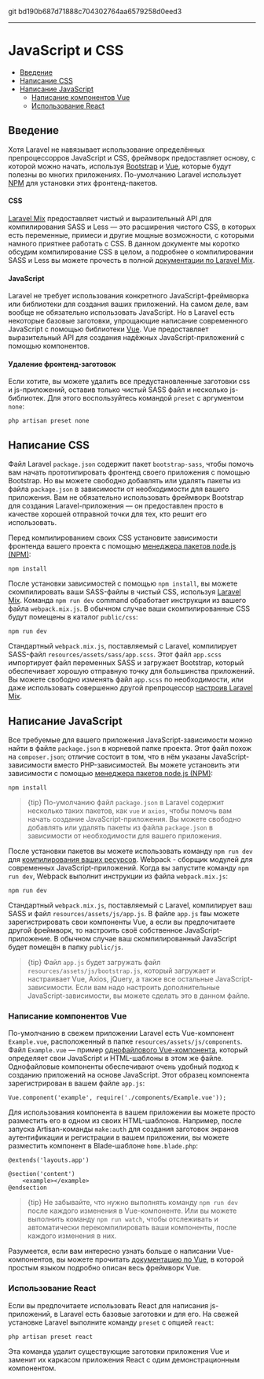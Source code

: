 git bd190b687d71888c704302764aa6579258d0eed3

---

# JavaScript и CSS 

- [Введение](#introduction)
- [Написание CSS](#writing-css)
- [Написание JavaScript](#writing-javascript)
    - [Написание компонентов Vue](#writing-vue-components)
    - [Использование React](#using-react)

<a name="introduction"></a>
## Введение

Хотя Laravel не навязывает использование определённых препроцессорров JavaScript и CSS, фреймворк предоставляет основу, с которой можно начать, используя [Bootstrap](https://getbootstrap.com/) и [Vue](https://vuejs.org), которые будут полезны во многих приложениях. По-умолчанию Laravel использует [NPM](https://www.npmjs.org) для установки этих фронтенд-пакетов.

#### CSS

[Laravel Mix](/docs/{{version}}/mix) предоставляет чистый и выразительный API для компилирования SASS и Less — это расширения чистого CSS, в которых есть переменные, примеси и другие мощные возможности, с которыми намного приятнее работать с CSS. В данном документе мы коротко обсудим компилирование CSS в целом, а подробнее о компилировании SASS и Less вы можете прочесть в полной [документации по Laravel Mix](/docs/{{version}}/mix).

#### JavaScript

Laravel не требует использования конкретного JavaScript-фреймворка или библиотеки для создания ваших приложений. На самом деле, вам вообще не обязательно использовать JavaScript. Но в Laravel есть некоторые базовые заготовки, упрощающие написание современного JavaScript с помощью библиотеки [Vue](https://vuejs.org). Vue предоставляет выразительный API для создания надёжных JavaScript-приложений с помощью компонентов.

#### Удаление фронтенд-заготовок    

Если хотите, вы можете удалить все предустановленные заготовки css и js-приложений, оставив только чистый SASS файл и несколько js-библиотек. Для этого воспользуйтесь командой `preset` с аргументом `none`: 

    php artisan preset none

<a name="writing-css"></a>
## Написание CSS

Файл Laravel `package.json` содержит пакет `bootstrap-sass`, чтобы помочь вам начать прототипировать фронтенд своего приложения с помощью Bootstrap. Но вы можете свободно добавлять или удалять пакеты из файла `package.json` в зависимости от необходимости для вашего приложения. Вам не обязательно использовать фреймворк Bootstrap для создания Laravel-приложения — он предоставлен просто в качестве хорошей отправной точки для тех, кто решит его использовать.

Перед компилированием своих CSS установите зависимости фронтенда вашего проекта с помощью [менеджера пакетов node.js (NPM)](https://www.npmjs.org):

    npm install

После установки зависимостей с помощью `npm install`, вы можете скомпилировать ваши SASS-файлы в чистый CSS, используя [Laravel Mix](/docs/{{version}}/mix#working-with-stylesheets). Команда `npm run dev` command обработает инструкции из вашего файла `webpack.mix.js`. В обычном случае ваши скомпилированные CSS будут помещены в каталог `public/css`:

    npm run dev

Стандартный `webpack.mix.js`, поставляемый с Laravel, компилирует SASS-файл `resources/assets/sass/app.scss`. Этот файл `app.scss` импортирует файл переменных SASS и загружает Bootstrap, который обеспечивает хорошую отправную точку для большинства приложений. Вы можете свободно изменять файл `app.scss` по необходимости, или даже использовать совершенно другой препроцессор [настроив Laravel Mix](/docs/{{version}}/mix).

<a name="writing-javascript"></a>
## Написание  JavaScript

Все требуемые для вашего приложения JavaScript-зависимости можно найти в файле `package.json` в корневой папке проекта. Этот файл похож на `composer.json`; отличие состоит в том, что в нём указаны JavaScript-зависимости вместо PHP-зависимостей. Вы можете установить эти зависимости с помощью [менеджера пакетов node.js (NPM)](https://www.npmjs.org):

    npm install

> {tip} По-умолчанию файл `package.json` в Laravel содержит несколько таких пакетов, как `vue` и `axios`, чтобы помочь вам начать создание JavaScript-приложения. Вы можете свободно добавлять или удалять пакеты из файла `package.json` в зависимости от необходимости для вашего приложения.

После установки пакетов вы можете использовать команду `npm run dev` для [компилирования ваших ресурсов](/docs/{{version}}/mix). Webpack - сборщик модулей для современных JavaScript-приложений. Когда вы запустите команду `npm run dev`, Webpack выполнит инструкции из файла `webpack.mix.js`:

    npm run dev

Стандартный `webpack.mix.js`, поставляемый с Laravel, компилирует ваш SASS и файл `resources/assets/js/app.js`. В файле `app.js` fвы можете зарегистрировать свои компоненты Vue, а если вы предпочитаете другой фреймворк, то настроить своё собственное JavaScript-приложение. В обычном случае ваш скомпилированный JavaScript будет помещён в папку `public/js`.

> {tip} Файл `app.js` будет загружать файл `resources/assets/js/bootstrap.js`, который загружает и настраивает Vue, Axios, jQuery, а также все остальные JavaScript-зависимости. Если вам надо настроить дополнительные JavaScript-зависимости, вы можете сделать это в данном файле.

<a name="writing-vue-components"></a>
### Написание компонентов Vue

По-умолчанию в свежем приложении Laravel есть Vue-компонент `Example.vue`, расположенный в папке `resources/assets/js/components`. Файл `Example.vue` — пример [однофайлового Vue-компонента](https://vuejs.org/guide/single-file-components), который определяет свои JavaScript и HTML-шаблоны в этом же файле. Однофайловые компоненты обеспечивают очень удобный подход к созданию приложений на основе JavaScript. Этот образец компонента зарегистрирован в вашем файле `app.js`:

    Vue.component('example', require('./components/Example.vue'));

Для использования компонента в вашем приложении вы можете просто разместить его в одном из своих HTML-шаблонов. Например, после запуска Artisan-команды `make:auth` для создания заготовок экранов аутентификации и регистрации в вашем приложении, вы можете разместить компонент в Blade-шаблоне `home.blade.php`:

    @extends('layouts.app')

    @section('content')
        <example></example>
    @endsection

> {tip} Не забывайте, что нужно выполнять команду `npm run dev` после каждого изменения в Vue-компоненте. Или вы можете выполнить команду `npm run watch`, чтобы отслеживать и автоматически перекомпилировать ваши компоненты, после каждого изменения в них.

Разумеется, если вам интересно узнать больше о написании Vue-компонентов, вы можете прочитать [документацию по Vue](https://ru.vuejs.org/guide/), в которой простым языком подробно описан весь фреймворк Vue.

<a name="using-react"></a>
### Использование React

Если вы предпочитаете использовать React для написания js-приложений, в Laravel есть базовые заготовки и для его. На свежей установке Laravel выполните команду `preset` с опцией `react`:

    php artisan preset react

Эта команда удалит существующие заготовки приложения Vue и заменит их каркасом приложения React c одим демонстрационным компонентом.

